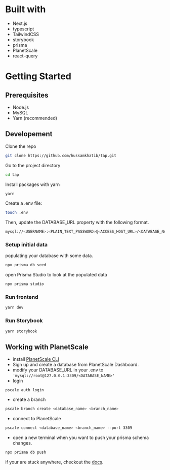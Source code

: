 # Built with

- Next.js
- typescript
- TailwindCSS
- storybook
- prisma
- PlanetScale
- react-query

# Getting Started 

## Prerequisites
- Node.js 
- MySQL
- Yarn (recommended)
## Developement

Clone the repo

```bash
git clone https://github.com/hussamkhatib/tap.git
```

Go to the project directory
```bash
cd tap
```

Install packages with yarn
```bash
yarn
```

Create a .env file:
```bash
touch .env
```

Then, update the DATABASE_URL property with the following format.
```bash
mysql://<USERNAME>:<PLAIN_TEXT_PASSWORD>@<ACCESS_HOST_URL>/<DATABASE_NAME>?sslaccept=strict 
```

### Setup initial data

populating your database with some data.
```bash
npx prisma db seed
```

open Prisma Studio to look at the populated data
```bash
npx prisma studio
```
### Run frontend
```bash
yarn dev
```



### Run Storybook
```bash
yarn storybook
```

## Working with PlanetScale
- install [PlanetScale CLI](https://github.com/planetscale/cli#installation)
- Sign up and create a database from PlanetScale Dashboard.
- modify your DATABASE_URL in your .env to `'mysql://root@127.0.0.1:3309/<DATABASE_NAME>'`
- login 
```
pscale auth login
```
- create a branch 

```bash
pscale branch create <database_name> <branch_name> 
```
- connect to PlanetScale
```bash
pscale connect <database_name> <branch_name> --port 3309
```
- open a new terminal when you want to push your prisma schema changes.
```bash
npx prisma db push
```
if your are stuck anywhere, checkout the [docs](https://docs.planetscale.com/tutorials/prisma-quickstart#connect-to-planetscale).
